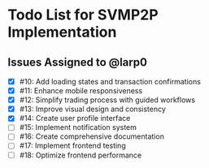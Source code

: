 # Todo List for SVMP2P Implementation

## Issues Assigned to @larp0
- [x] #10: Add loading states and transaction confirmations
- [x] #11: Enhance mobile responsiveness
- [x] #12: Simplify trading process with guided workflows
- [x] #13: Improve visual design and consistency
- [x] #14: Create user profile interface
- [ ] #15: Implement notification system
- [ ] #16: Create comprehensive documentation
- [ ] #17: Implement frontend testing
- [ ] #18: Optimize frontend performance
